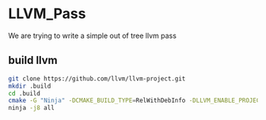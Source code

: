 # LLVM_Pass

We are trying to write a simple out of tree llvm pass

## build llvm



```bash
git clone https://github.com/llvm/llvm-project.git
mkdir .build
cd .build
cmake -G "Ninja" -DCMAKE_BUILD_TYPE=RelWithDebInfo -DLLVM_ENABLE_PROJECTS="clang" -DLLVM_TARGETS_TO_BUILD="X86" -DLLVM_USE_LINKER=gold -DLLVM_PARALLEL_LINK_JOBS=2 ../llvm-project/llvm
ninja -j8 all
```
